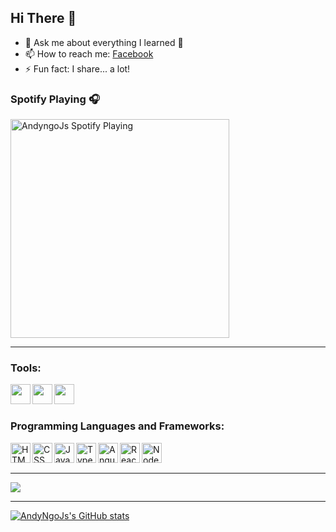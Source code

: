 ## Hi There 👋

<!-- - 🔭 I’m currently working on [Dong Ngo](https://dongnba.web.app) -->
- 💬 Ask me about everything I learned 🤣
- 📫 How to reach me: [Facebook](http://fb.com/100055545081553)
- ⚡ Fun fact: I share... a lot!

### Spotify Playing 🎧

<a href='https://open.spotify.com/user/317hwydurunlmbushkn5jnpetc6e'>
    <img src='https://andyngojs.vercel.app/api/spotify' alt='AndyngoJs Spotify Playing' width='350' style='max-width: 100%' />
</a>

---

### Tools: 

<img align='left' height="32" width="32" src="https://cdn.jsdelivr.net/npm/simple-icons@4.8.0/icons/visualstudiocode.svg" />
<img align='left' height="32" width="32" src="https://cdn.jsdelivr.net/npm/simple-icons@4.8.0/icons/webstorm.svg" />
<img align='left' height="32" width="32" src="https://cdn.jsdelivr.net/npm/simple-icons@4.8.0/icons/postman.svg" />
<br>
<br>

### Programming Languages and Frameworks: 

<img align="left" alt="HTML5" width="32" src="https://cdn.jsdelivr.net/npm/simple-icons@4.8.0/icons/html5.svg" /> 
<img align="left" alt="CSS" width="32" src="https://cdn.jsdelivr.net/npm/simple-icons@4.8.0/icons/css3.svg" /> 
<img align="left" alt="JavaScript" width="32" src="https://cdn.jsdelivr.net/npm/simple-icons@4.8.0/icons/javascript.svg" />
<img align="left" alt="TypeScript" width="32" src="https://cdn.jsdelivr.net/npm/simple-icons@4.8.0/icons/typescript.svg" />
<img align="left" alt="Angular" width="32" src="https://cdn.jsdelivr.net/npm/simple-icons@4.8.0/icons/angular.svg" />
<img align='left' alt="React" width="32" src="https://cdn.jsdelivr.net/npm/simple-icons@4.8.0/icons/react.svg" />
<img align='left' alt="Node.js" width="32" src="https://cdn.jsdelivr.net/npm/simple-icons@4.8.0/icons/node-dot-js.svg" />
<br>
<br>

---

![](https://komarev.com/ghpvc/?username=andyngojs&color=blue&style=for-the-badge)

---

[![AndyNgoJs's GitHub stats](https://github-readme-stats.vercel.app/api?username=andyngojs&show_icons=true)](https://github.com/andyngojs)
